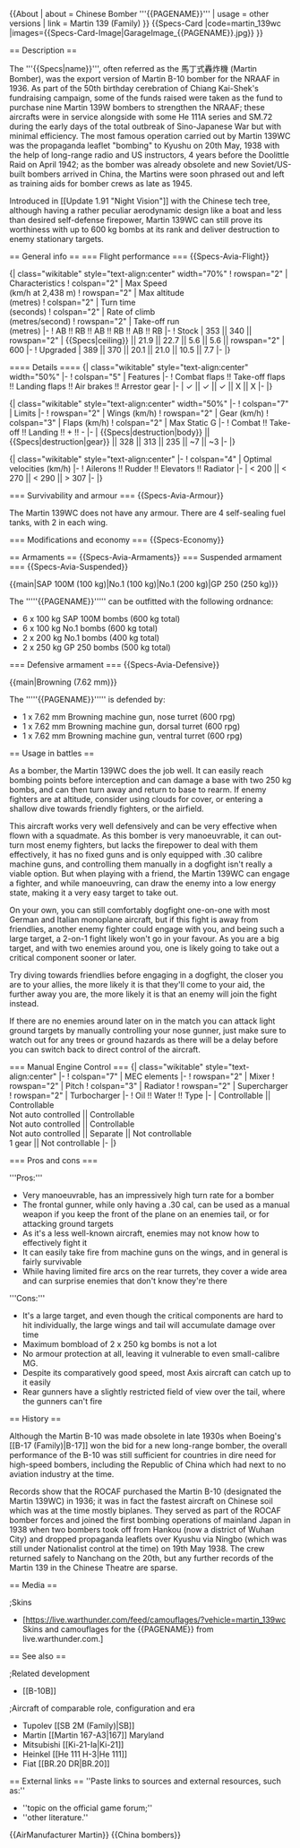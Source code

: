 
{{About
| about = Chinese Bomber '''{{PAGENAME}}'''
| usage = other versions
| link = Martin 139 (Family)
}}
{{Specs-Card
|code=martin_139wc
|images={{Specs-Card-Image|GarageImage_{{PAGENAME}}.jpg}}
}}

== Description ==
<!-- ''In the description, the first part should be about the history of and the creation and combat usage of the aircraft, as well as its key features. In the second part, tell the reader about the aircraft in the game. Insert a screenshot of the vehicle, so that if the novice player does not remember the vehicle by name, he will immediately understand what kind of vehicle the article is talking about.'' -->
The '''{{Specs|name}}''', often referred as the 馬丁式轟炸機 (Martin Bomber), was the export version of Martin B-10 bomber for the NRAAF in 1936. As part of the 50th birthday cerebration of Chiang Kai-Shek's fundraising campaign, some of the funds raised were taken as the fund to purchase nine Martin 139W bombers to strengthen the NRAAF; these aircrafts were in service alongside with some He 111A series and SM.72 during the early days of the total outbreak of Sino-Japanese War but with minimal efficiency. The most famous operation carried out by Martin 139WC was the propaganda leaflet "bombing" to Kyushu on 20th May, 1938 with the help of long-range radio and US instructors, 4 years before the Doolittle Raid on April 1942; as the bomber was already obsolete and new Soviet/US-built bombers arrived in China, the Martins were soon phrased out and left as training aids for bomber crews as late as 1945.

Introduced in [[Update 1.91 "Night Vision"]] with the Chinese tech tree, although having a rather peculiar aerodynamic design like a boat and less than desired self-defense firepower, Martin 139WC can still prove its worthiness with up to 600 kg bombs at its rank and deliver destruction to enemy stationary targets. 

== General info ==
=== Flight performance ===
{{Specs-Avia-Flight}}
<!-- ''Describe how the aircraft behaves in the air. Speed, manoeuvrability, acceleration and allowable loads - these are the most important characteristics of the vehicle.'' -->

{| class="wikitable" style="text-align:center" width="70%"
! rowspan="2" | Characteristics
! colspan="2" | Max Speed<br>(km/h at 2,438 m)
! rowspan="2" | Max altitude<br>(metres)
! colspan="2" | Turn time<br>(seconds)
! colspan="2" | Rate of climb<br>(metres/second)
! rowspan="2" | Take-off run<br>(metres)
|-
! AB !! RB !! AB !! RB !! AB !! RB
|-
! Stock
| 353 || 340 || rowspan="2" | {{Specs|ceiling}} || 21.9 || 22.7 || 5.6 || 5.6 || rowspan="2" | 600
|-
! Upgraded
| 389 || 370 || 20.1 || 21.0 || 10.5 || 7.7
|-
|}

==== Details ====
{| class="wikitable" style="text-align:center" width="50%"
|-
! colspan="5" | Features
|-
! Combat flaps !! Take-off flaps !! Landing flaps !! Air brakes !! Arrestor gear
|-
| ✓ || ✓ || ✓ || X || X     <!-- ✓ -->
|-
|}

{| class="wikitable" style="text-align:center" width="50%"
|-
! colspan="7" | Limits
|-
! rowspan="2" | Wings (km/h)
! rowspan="2" | Gear (km/h)
! colspan="3" | Flaps (km/h)
! colspan="2" | Max Static G
|-
! Combat !! Take-off !! Landing !! + !! -
|-
| {{Specs|destruction|body}} || {{Specs|destruction|gear}} || 328 || 313 || 235 || ~7 || ~3
|-
|}

{| class="wikitable" style="text-align:center"
|-
! colspan="4" | Optimal velocities (km/h)
|-
! Ailerons !! Rudder !! Elevators !! Radiator
|-
| < 200 || < 270 || < 290 || > 307
|-
|}

=== Survivability and armour ===
{{Specs-Avia-Armour}}
<!-- ''Examine the survivability of the aircraft. Note how vulnerable the structure is and how secure the pilot is, whether the fuel tanks are armoured, etc. Describe the armour, if there is any, and also mention the vulnerability of other critical aircraft systems.'' -->
The Martin 139WC does not have any armour. There are 4 self-sealing fuel tanks, with 2 in each wing.

=== Modifications and economy ===
{{Specs-Economy}}

== Armaments ==
{{Specs-Avia-Armaments}}
=== Suspended armament ===
{{Specs-Avia-Suspended}}
<!-- ''Describe the aircraft's suspended armament: additional cannons under the wings, bombs, rockets and torpedoes. This section is especially important for bombers and attackers. If there is no suspended weaponry remove this subsection.'' -->
{{main|SAP 100M (100 kg)|No.1 (100 kg)|No.1 (200 kg)|GP 250 (250 kg)}}

The '''''{{PAGENAME}}''''' can be outfitted with the following ordnance:

* 6 x 100 kg SAP 100M bombs (600 kg total)
* 6 x 100 kg No.1 bombs (600 kg total)
* 2 x 200 kg No.1 bombs (400 kg total)
* 2 x 250 kg GP 250 bombs (500 kg total)

=== Defensive armament ===
{{Specs-Avia-Defensive}}
<!-- ''Defensive armament with turret machine guns or cannons, crewed by gunners. Examine the number of gunners and what belts or drums are better to use. If defensive weaponry is not available, remove this subsection.'' -->
{{main|Browning (7.62 mm)}}

The '''''{{PAGENAME}}''''' is defended by:

* 1 x 7.62 mm Browning machine gun, nose turret (600 rpg)
* 1 x 7.62 mm Browning machine gun, dorsal turret (600 rpg)
* 1 x 7.62 mm Browning machine gun, ventral turret (600 rpg)

== Usage in battles ==
<!-- ''Describe the tactics of playing in the aircraft, the features of using aircraft in a team and advice on tactics. Refrain from creating a "guide" - do not impose a single point of view, but instead, give the reader food for thought. Examine the most dangerous enemies and give recommendations on fighting them. If necessary, note the specifics of the game in different modes (AB, RB, SB).'' -->

As a bomber, the Martin 139WC does the job well. It can easily reach bombing points before interception and can damage a base with two 250 kg bombs, and can then turn away and return to base to rearm. If enemy fighters are at altitude, consider using clouds for cover, or entering a shallow dive towards friendly fighters, or the airfield.

This aircraft works very well defensively and can be very effective when flown with a squadmate. As this bomber is very manoeuvrable, it can out-turn most enemy fighters, but lacks the firepower to deal with them effectively, it has no fixed guns and is only equipped with .30 calibre machine guns, and controlling them manually in a dogfight isn't really a viable option. But when playing with a friend, the Martin 139WC can engage a fighter, and while manoeuvring, can draw the enemy into a low energy state, making it a very easy target to take out.

On your own, you can still comfortably dogfight one-on-one with most German and Italian monoplane aircraft, but if this fight is away from friendlies, another enemy fighter could engage with you, and being such a large target, a 2-on-1 fight likely won't go in your favour. As you are a big target, and with two enemies around you, one is likely going to take out a critical component sooner or later.

Try diving towards friendlies before engaging in a dogfight, the closer you are to your allies, the more likely it is that they'll come to your aid, the further away you are, the more likely it is that an enemy will join the fight instead.

If there are no enemies around later on in the match you can attack light ground targets by manually controlling your nose gunner, just make sure to watch out for any trees or ground hazards as there will be a delay before you can switch back to direct control of the aircraft.

=== Manual Engine Control ===
{| class="wikitable" style="text-align:center"
|-
! colspan="7" | MEC elements
|-
! rowspan="2" | Mixer
! rowspan="2" | Pitch
! colspan="3" | Radiator
! rowspan="2" | Supercharger
! rowspan="2" | Turbocharger
|-
! Oil !! Water !! Type
|-
| Controllable || Controllable<br>Not auto controlled || Controllable<br>Not auto controlled || Controllable<br>Not auto controlled || Separate || Not controllable<br>1 gear || Not controllable
|-
|}

=== Pros and cons ===
<!-- ''Summarise and briefly evaluate the vehicle in terms of its characteristics and combat effectiveness. Mark its pros and cons in the bulleted list. Try not to use more than 6 points for each of the characteristics. Avoid using categorical definitions such as "bad", "good" and the like - use substitutions with softer forms such as "inadequate" and "effective".'' -->

'''Pros:'''

* Very manoeuvrable, has an impressively high turn rate for a bomber
* The frontal gunner, while only having a .30 cal, can be used as a manual weapon if you keep the front of the plane on an enemies tail, or for attacking ground targets
* As it's a less well-known aircraft, enemies may not know how to effectively fight it
* It can easily take fire from machine guns on the wings, and in general is fairly survivable
* While having limited fire arcs on the rear turrets, they cover a wide area and can surprise enemies that don't know they're there

'''Cons:'''

* It's a large target, and even though the critical components are hard to hit individually, the large wings and tail will accumulate damage over time
* Maximum bombload of 2 x 250 kg bombs is not a lot
* No armour protection at all, leaving it vulnerable to even small-calibre MG.
* Despite its comparatively good speed, most Axis aircraft can catch up to it easily
* Rear gunners have a slightly restricted field of view over the tail, where the gunners can't fire

== History ==
<!-- ''Describe the history of the creation and combat usage of the aircraft in more detail than in the introduction. If the historical reference turns out to be too long, take it to a separate article, taking a link to the article about the vehicle and adding a block "/History" (example: <nowiki>https://wiki.warthunder.com/(Vehicle-name)/History</nowiki>) and add a link to it here using the <code>main</code> template. Be sure to reference text and sources by using <code><nowiki><ref></ref></nowiki></code>, as well as adding them at the end of the article with <code><nowiki><references /></nowiki></code>. This section may also include the vehicle's dev blog entry (if applicable) and the in-game encyclopedia description (under <code><nowiki>=== In-game description ===</nowiki></code>, also if applicable).'' -->
Although the Martin B-10 was made obsolete in late 1930s when Boeing's [[B-17 (Family)|B-17]] won the bid for a new long-range bomber, the overall performance of the B-10 was still sufficient for countries in dire need for high-speed bombers, including the Republic of China which had next to no aviation industry at the time.

Records show that the ROCAF purchased the Martin B-10 (designated the Martin 139WC) in 1936; it was in fact the fastest aircraft on Chinese soil which was at the time mostly biplanes. They served as part of the ROCAF bomber forces and joined the first bombing operations of mainland Japan in 1938 when two bombers took off from Hankou (now a district of Wuhan City) and dropped propaganda leaflets over Kyushu via Ningbo (which was still under Nationalist control at the time) on 19th May 1938. The crew returned safely to Nanchang on the 20th, but any further records of the Martin 139 in the Chinese Theatre are sparse.

== Media ==
<!-- ''Excellent additions to the article would be video guides, screenshots from the game, and photos.'' -->

;Skins

* [https://live.warthunder.com/feed/camouflages/?vehicle=martin_139wc Skins and camouflages for the {{PAGENAME}} from live.warthunder.com.]

== See also ==
<!-- ''Links to the articles on the War Thunder Wiki that you think will be useful for the reader, for example:''
* ''reference to the series of the aircraft;''
* ''links to approximate analogues of other nations and research trees.'' -->

;Related development

* [[B-10B]]

;Aircraft of comparable role, configuration and era

* Tupolev [[SB 2M (Family)|SB]]
* Martin [[Martin 167-A3|167]] Maryland
* Mitsubishi [[Ki-21-Ia|Ki-21]]
* Heinkel [[He 111 H-3|He 111]]
* Fiat [[BR.20 DR|BR.20]]

== External links ==
''Paste links to sources and external resources, such as:''

* ''topic on the official game forum;''
* ''other literature.''

{{AirManufacturer Martin}}
{{China bombers}}